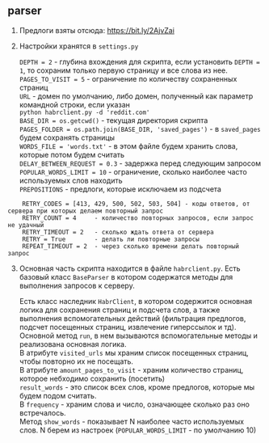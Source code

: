 ## parser
1. Предлоги взяты отсюда: https://bit.ly/2AjvZai  
2. Настройки хранятся в `settings.py`  

    `DEPTH = 2` - глубина вхождения для скрипта, если установить `DEPTH = 1`,
     то сохраним только первую страницу и все слова из нее.  
    `PAGES_TO_VISIT = 5` - ограничение по количеству сохраненных страниц  
    `URL` - домен по умолчанию, либо домен, полученный как параметр командной строки, если указан  
    `python habrclient.py -d 'reddit.com'`    
    `BASE_DIR = os.getcwd()` - текущая директория скрипта  
    `PAGES_FOLDER = os.path.join(BASE_DIR, 'saved_pages')` - в `saved_pages` будем сохранять страницы  
    `WORDS_FILE = 'words.txt'` - в этом файле будем хранить слова, которые потом будем считать  
    `DELAY_BETWEEN_REQUEST = 0.3` - задержка перед следующим запросом  
    `POPULAR_WORDS_LIMIT = 10` - ограничение, сколько наиболее часто используемых слов находить  
    `PREPOSITIONS` - предлоги, которые исключаем из подсчета
    
```
    RETRY_CODES = [413, 429, 500, 502, 503, 504] - коды ответов, от сервера при которых делаем повторный запрос
    RETRY_COUNT = 4     - количество повторных запросов, если запрос не удачный
    RETRY_TIMEOUT = 2   - сколько ждать ответа от сервера
    RETRY = True        - делать ли повторные запросы
    REPEAT_TIMEOUT = 2  - через сколько времени делать повторный запрос
```
3. Основная часть скрипта находится в файле `habrclient.py`.
    Есть базовый класс `BaseParser` в котором содержатся методы для выполнения запросов к серверу.  
      
    Есть класс наследник `HabrClient`, в котором содержится основная логика для сохранения страниц
    и подсчета слов, а также выполнения вспомогательных действий 
    (фильтрация предлогов, подсчет посещенных страниц, извлечение гиперссылок и тд).   
    Основной метод `run`, в нем вызываются вспомогательные методы и реализована основная логика.  
    В атрибуте `visited_urls` мы храним список посещенных страниц, чтобы повторно их не посещать.    
    В атрибуте `amount_pages_to_visit` - храним количество страниц, которое небходимо сохранить (посетить)  
    `result_words` - это список всех слов, кроме предлогов, которые мы будем подом считать.  
    В `frequency` - храним слова и число, означающее сколько раз оно встречалось.  
    Метод `show_words` - показывает N наиболее часто используемых слов. N берем из настроек
    (`POPULAR_WORDS_LIMIT` - по умолчанию 10)   
    
        
